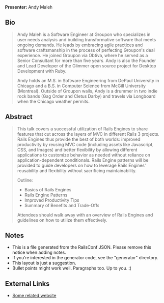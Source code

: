 **Presenter:** Andy Maleh

## Bio

> Andy Maleh is a Software Engineer at Groupon who specializes in user needs analysis and building transformative software that meets ongoing demands. He leads by embracing agile practices and software craftsmanship in the process of perfecting Groupon's deal experience. He joined Groupon via Obtiva, where he served as a Senior Consultant for more than five years. Andy is also the Founder and Lead Developer of the Glimmer open source project for Desktop Development with Ruby.
>
> Andy holds an M.S. in Software Engineering from DePaul University in Chicago and a B.S. in Computer Science from McGill University (Montreal). Outside of Groupon walls, Andy is a drummer in two indie rock bands (Gag Order and Cletus Darby) and travels via Longboard when the Chicago weather permits.

## Abstract

> This talk covers a successful utilization of Rails Engines to share features that cut across the layers of MVC in different Rails 3 projects. Rails Engines thus provide the best of both worlds: improved productivity by reusing MVC code (including assets like Javascript, CSS, and Images) and better flexibility by allowing different applications to customize behavior as needed without reliance on application-dependent conditionals. Rails Engine patterns will be provided to guide developers on how to leverage Rails Engines' reusability and flexibility without sacrificing maintainability.
>
> Outline:
>
> - Basics of Rails Engines
> - Rails Engine Patterns
> - Improved Productivity Tips
> - Summary of Benefits and Trade-Offs
>
> Attendees should walk away with an overview of Rails Engines and guidelines on how to utilize them effectively.

## Notes

* This is a file generated from the RailsConf JSON.  Please remove this notice when adding notes.
* If you're interested in the generator code, see the "generator" directory.
* This layout is just a suggestion.
* Bullet points might work well.  Paragraphs too.  Up to you.  :)

## External Links

* [Some related website](http://www.example.com/)
